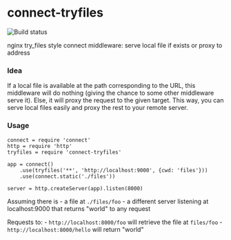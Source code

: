 connect-tryfiles
================

![Build status](https://travis-ci.org/gadr/connect-tryfiles.png)

nginx try_files style connect middleware: serve local file if exists or proxy to address

### Idea

If a local file is available at the path corresponding to the URL, this middleware will do nothing (giving the chance to some other middleware serve it).
Else, it will proxy the request to the given target.
This way, you can serve local files easily and proxy the rest to your remote server.

### Usage

    connect = require 'connect'
    http = require 'http'
    tryfiles = require 'connect-tryfiles'

    app = connect()
        .use(tryfiles('**', 'http://localhost:9000', {cwd: 'files'}))
        .use(connect.static('./files'))

    server = http.createServer(app).listen(8000)

Assuming there is
    - a file at `./files/foo`
    - a different server listening at localhost:9000 that returns "world" to any request

Requests to:
    - `http://localhost:8000/foo` will retrieve the file at `files/foo`
    - `http://localhost:8000/hello` will return "world"
